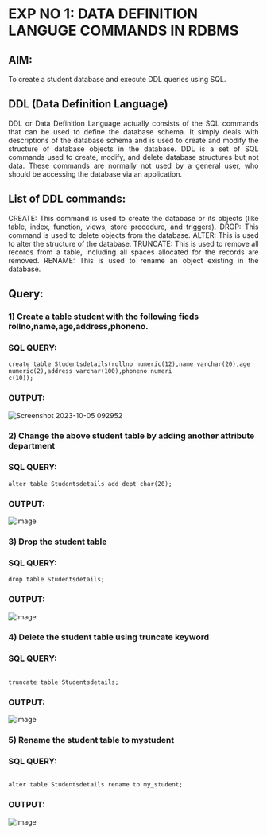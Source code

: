 
# EXP NO 1: DATA DEFINITION LANGUGE COMMANDS IN RDBMS

## AIM:
To create a student database and execute DDL queries using SQL.


## DDL (Data Definition Language)
<div align="justify">
DDL or Data Definition Language actually consists of the SQL commands that can be used to define the database schema. It simply deals with descriptions of the database schema and is used to create and modify the structure of database objects in the database. DDL is a set of SQL commands used to create, modify, and delete database structures but not data. These commands are normally not used by a general user, who should be accessing the database via an application.
</div>
 
## List of DDL commands: 
<div align="justify">
CREATE: This command is used to create the database or its objects (like table, index, function, views, store procedure, and triggers).
DROP: This command is used to delete objects from the database.
ALTER: This is used to alter the structure of the database.
TRUNCATE: This is used to remove all records from a table, including all spaces allocated for the records are removed.
RENAME: This is used to rename an object existing in the database.
</div>

## Query:
### 1) Create a table student with the following fieds rollno,name,age,address,phoneno.

### SQL QUERY: 
```
create table Studentsdetails(rollno numeric(12),name varchar(20),age numeric(2),address varchar(100),phoneno numeri
c(10));

```



### OUTPUT:
![Screenshot 2023-10-05 092952](https://github.com/svarsha220/F2_DBMS/assets/127709117/14a75313-294a-412c-b3ad-b110011f4b31)




### 2) Change the above student table by adding another attribute department

### SQL QUERY: 
```
alter table Studentsdetails add dept char(20);

```
### OUTPUT:
![image](https://github.com/svarsha220/F2_DBMS/assets/127709117/1f3b72df-689b-4d78-bca3-282249b7a6e7)

### 3) Drop the student table


### SQL QUERY: 
 ```
 drop table Studentsdetails;

```


### OUTPUT:

![image](https://github.com/svarsha220/F2_DBMS/assets/127709117/e9564909-6a5b-44c2-a962-ba56c8543a06)


### 4) Delete the student table using truncate keyword

### SQL QUERY: 

```

truncate table Studentsdetails;

```
### OUTPUT:
![image](https://github.com/svarsha220/F2_DBMS/assets/127709117/ba542667-115c-4bac-bbd7-df8d67a105a1)





### 5) Rename the student table to mystudent

### SQL QUERY: 
```

alter table Studentsdetails rename to my_student;

```

### OUTPUT:
![image](https://github.com/svarsha220/F2_DBMS/assets/127709117/e1601106-6f71-42e3-abff-5865050abb55)

